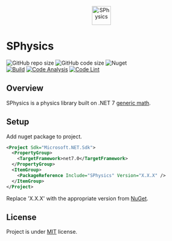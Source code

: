<p align="center">
  <img src="\src\code\SPhysics\icon.png"" alt="SPhysics" width="50"/>
</p>

# SPhysics  

![GitHub repo size](https://img.shields.io/github/repo-size/jirikostiha/sphysics)
![GitHub code size](https://img.shields.io/github/languages/code-size/jirikostiha/sphysics)
![Nuget](https://img.shields.io/nuget/dt/SPhysics)  
[![Build](https://github.com/jirikostiha/sphysics/actions/workflows/build.yml/badge.svg)](https://github.com/jirikostiha/sphysics/actions/workflows/build.yml)
[![Code Analysis](https://github.com/jirikostiha/sphysics/actions/workflows/analyse-code.yml/badge.svg)](https://github.com/jirikostiha/sphysics/actions/workflows/analyse-code.yml)
[![Code Lint](https://github.com/jirikostiha/sphysics/actions/workflows/lint-code.yml/badge.svg)](https://github.com/jirikostiha/sphysics/actions/workflows/lint-code.yml)


## Overview

SPhysics is a physics library built on .NET 7 [generic math](https://learn.microsoft.com/en-us/dotnet/standard/generics/math).  


## Setup

Add nuget package to project.

```xml
<Project Sdk="Microsoft.NET.Sdk">
  <PropertyGroup>
    <TargetFramework>net7.0</TargetFramework>
  </PropertyGroup>
  <ItemGroup>
    <PackageReference Include="SPhysics" Version="X.X.X" />
  </ItemGroup>
</Project>
```
Replace 'X.X.X' with the appropriate version from [NuGet](https://www.nuget.org/packages/SPhysics).


## License

Project is under [MIT](./LICENSE) license.
